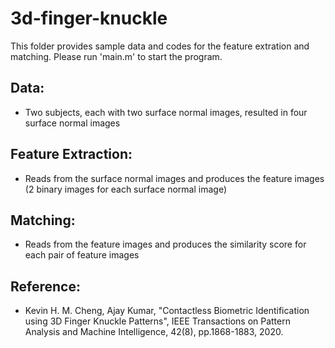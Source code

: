# 3d-finger-knuckle
This folder provides sample data and codes for the feature extration and matching. Please run 'main.m' to start the program.

## Data:
- Two subjects, each with two surface normal images, resulted in four surface normal images

## Feature Extraction:
- Reads from the surface normal images and produces the feature images (2 binary images for each surface normal image)

## Matching:
- Reads from the feature images and produces the similarity score for each pair of feature images

## Reference:
- Kevin H. M. Cheng, Ajay Kumar, "Contactless Biometric Identification using 3D Finger Knuckle Patterns", IEEE Transactions on Pattern Analysis and Machine Intelligence, 42(8), pp.1868-1883, 2020.
